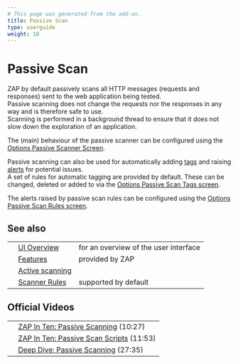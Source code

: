 ```yaml
---
# This page was generated from the add-on.
title: Passive Scan
type: userguide
weight: 18
---
```


# Passive Scan

ZAP by default passively scans all HTTP messages (requests and responses) sent to the web application being tested.  
Passive scanning does not change the requests nor the responses in any way and is therefore safe to use.  
Scanning is performed in a background thread to ensure that it does not slow down the exploration
of an application.

The (main) behaviour of the passive scanner can be configured using the
[Options Passive Scanner Screen](/docs/desktop/ui/dialogs/options/pscanner/).

Passive scanning can also be used for automatically adding [tags](/docs/desktop/start/features/tags/)
and raising [alerts](/docs/desktop/start/features/alerts/) for potential issues.  
A set of rules for automatic tagging are provided by default. These can be changed, deleted or
added to via the [Options Passive Scan Tags screen](/docs/desktop/ui/dialogs/options/pscan/).

The alerts raised by passive scan rules can be configured using the
[Options Passive Scan Rules screen](/docs/desktop/ui/dialogs/options/pscanrules/).  

## See also

|   |                                                        |                                       |
|---|--------------------------------------------------------|---------------------------------------|
|   | [UI Overview](/docs/desktop/ui/)                       | for an overview of the user interface |
|   | [Features](/docs/desktop/start/features/)              | provided by ZAP                       |
|   | [Active scanning](/docs/desktop/start/features/ascan/) |                                       |
|   | [Scanner Rules](/docs/desktop/start/checks/)           | supported by default                  |

## Official Videos

|   |                                                                                                |
|---|------------------------------------------------------------------------------------------------|
|   | [ZAP In Ten: Passive Scanning](https://play.sonatype.com/watch/vDWpoYjHi7fSLYFDQPWgMF) (10:27) |
|   | [ZAP In Ten: Passive Scan Scripts](https://play.vidyard.com/HfENJ3GJB3zbD6sMscDrjD) (11:53)    |
|   | [Deep Dive: Passive Scanning](https://www.youtube.com/watch?v=Rx42kyrB0nk) (27:35)             |
